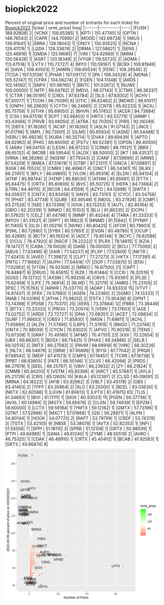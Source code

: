 # biopick2022
Percent of original price and number of entrants for each ticket for [Biopick2022](https://twitter.com/hashtag/Biopick2022)
|ticker | nrml_price| freq|
|:------|----------:|----:|
|FUSN   |  189.92806|    2|
|VCNX   |  158.65385|    1|
|KPTI   |  151.47745|    5|
|OPTN   |  148.76543|    2|
|CAPR   |  144.70990|    2|
|MODD   |  142.68728|    1|
|IMUX   |  139.91641|    5|
|SRRA   |  139.19043|    1|
|ONCY   |  130.93525|    1|
|NCNA   |  129.41176|    1|
|LQDA   |  128.33676|    2|
|DRMA   |  127.58621|    1|
|SENS   |  125.46816|    1|
|GMDA   |  125.19685|    7|
|VIRI   |  124.92669|    1|
|MIRM   |  120.56426|    1|
|ASRT   |  120.18349|    2|
|VYGR   |  119.55720|    2|
|ADMA   |  113.47518|    1|
|LVTX   |  110.72727|    4|
|MYO    |  110.59167|    1|
|BCRX   |  109.81949|    6|
|SAVA   |  109.40503|    7|
|AMRN   |  108.60534|    1|
|FENC   |  108.29545|    2|
|TCDA   |  107.53138|    1|
|PHAR   |  107.09172|    1|
|IPA    |  106.34328|    4|
|MDNA   |  105.52147|   11|
|CFRX   |  104.56274|    2|
|FGEN   |  104.11348|    1|
|ARDS   |  102.14592|    1|
|SNPX   |  101.99765|    1|
|BNTC   |  101.52672|    1|
|NUWE   |  100.00000|    1|
|MTP    |   99.04762|    2|
|MDVL   |   98.57143|    1|
|CTMX   |   98.38337|    1|
|CTXR   |   98.05195|    1|
|CRDL   |   97.83784|    2|
|SLS    |   97.83002|    1|
|ACHV   |   97.30077|    1|
|TCON   |   96.75090|    6|
|OTIC   |   96.63462|    2|
|MDWD   |   96.61017|    1|
|ONPH   |   96.29630|    1|
|CYTH   |   96.24665|    2|
|CNTB   |   95.92233|    1|
|ACIU   |   95.75758|    1|
|GTHX   |   95.69050|    2|
|BHVN   |   95.17452|    1|
|ACER   |   94.73684|    1|
|CSII   |   94.67519|    1|
|ICPT   |   93.98403|    1|
|HRTX   |   93.53779|    1|
|ARMP   |   93.43066|    1|
|PRVB   |   93.06050|    2|
|ATRA   |   92.70305|    1|
|PIRS   |   92.06349|   11|
|DBTX   |   91.18280|    1|
|ACXP   |   91.18260|    1|
|ASLN   |   91.07143|    2|
|JNCE   |   91.01796|    1|
|IMPL   |   90.73001|    2|
|GLMD   |   90.65934|    1|
|ASND   |   90.54486|    1|
|VERU   |   90.49236|    1|
|KURA   |   90.35714|    1|
|DVAX   |   89.69439|    1|
|APTO   |   89.62963|    8|
|PHIO   |   89.60000|    4|
|PSTV   |   89.52381|    1|
|OPGN   |   89.40000|    1|
|ARAV   |   89.04110|    4|
|LEGN   |   88.97232|    1|
|CRMD   |   88.79121|    1|
|IBRX   |   88.65132|    4|
|MCRB   |   88.59544|    1|
|ALDX   |   88.50000|    2|
|IKT    |   88.43537|    2|
|VRNA   |   88.39286|    2|
|NGENF  |   87.79343|    2|
|CANF   |   87.59690|    2|
|MRNS   |   87.54209|    1|
|BMEA   |   87.51678|    1|
|GTBP   |   87.21311|    1|
|GNCA   |   87.06897|    5|
|EIGR   |   86.70520|    3|
|CMRX   |   86.46967|    4|
|ONCT   |   86.34361|   15|
|BLRX   |   86.27451|    1|
|BFLY   |   86.09865|    1|
|VLON   |   85.95318|    4|
|ELDN   |   85.94104|    3|
|ATNF   |   85.89744|    2|
|HZNP   |   85.88530|    1|
|ATNM   |   85.85691|    3|
|ETTX   |   85.84475|    1|
|ORTX   |   85.60606|    5|
|BVS    |   85.50725|    1|
|HEPA   |   84.73684|    2|
|LTRN   |   84.46115|    3|
|RCOR   |   84.41558|    1|
|AZYO   |   84.12698|    1|
|SWTX   |   84.05937|    1|
|CNTX   |   83.83459|    1|
|ANVS   |   83.73151|    3|
|CYCC   |   83.54756|   11|
|PHAT   |   83.47738|    1|
|QURE   |   83.36548|    1|
|MDGL   |   83.27826|    3|
|CMPI   |   83.27526|    1|
|ISEE   |   83.13398|    1|
|IOVA   |   83.13253|    1|
|AUTL   |   82.85164|    9|
|GBIO   |   82.20339|    1|
|MNKD   |   82.15103|    1|
|BLU    |   81.86335|    2|
|DCPH   |   81.57625|    1|
|CELZ   |   81.44796|    1|
|IMMP   |   81.40244|    4|
|TARA   |   81.33333|    1|
|MYOV   |   81.31021|    4|
|SRPT   |   81.18823|    1|
|MNMD   |   81.15942|    1|
|PYNKF  |   81.11455|    1|
|GLSI   |   81.05219|    1|
|NVNO   |   80.80425|    1|
|XFOR   |   80.78603|    3|
|PSNL   |   80.72880|    1|
|SYBX   |   80.57851|    2|
|EVGN   |   80.48780|    1|
|OCUP   |   80.42895|    3|
|BCTX   |   80.19324|    3|
|ADCT   |   79.85148|    1|
|BCYC   |   79.82586|    1|
|OCUL   |   78.47920|    8|
|NSCIF  |   78.22222|    1|
|PLRX   |   78.14815|    1|
|KZIA   |   78.14727|    1|
|CABA   |   78.10026|    6|
|DARE   |   78.00000|    2|
|BCLI   |   77.75000|    2|
|ABUS   |   77.63496|    8|
|XAIR   |   77.54237|    8|
|PLXP   |   77.52809|    1|
|NKTR   |   77.42413|    3|
|AVEO   |   77.39872|    1|
|CLPT   |   77.27273|    3|
|VKTX   |   77.17391|    4|
|PRTG   |   77.16682|    7|
|AUPH   |   77.04416|   17|
|ZIOP   |   77.03670|    5|
|BTAI   |   77.02902|    5|
|VTGN   |   76.92308|    2|
|MREO   |   76.87500|   21|
|CKPT   |   76.84887|    9|
|DRUG   |   76.65615|    1|
|KZR    |   76.61484|    1|
|CCXI   |   76.32519|    1|
|GOSS   |   76.12732|    1|
|AXSM   |   75.99259|    4|
|CRVS   |   75.93361|    3|
|PLSE   |   75.62458|    1|
|LIFE   |   75.36814|    2|
|RLMD   |   75.32179|    3|
|AMRS   |   75.23105|    2|
|IPSC   |   75.15763|    1|
|ARWR   |   75.03770|    3|
|ADAP   |   74.93333|   15|
|VTVT   |   74.87437|    3|
|IFRX   |   74.57983|    1|
|AGEN   |   74.22360|    2|
|SGMO   |   74.13333|    7|
|INAB   |   74.03189|    1|
|ATHA   |   73.98312|    2|
|FSTX   |   73.90438|    8|
|OPNT   |   73.74368|    1|
|PDSB   |   73.70370|   25|
|XERS   |   73.37884|   12|
|FBRX   |   73.36449|    1|
|BTTX   |   73.33333|    1|
|PROG   |   73.20574|    1|
|VERV   |   73.17603|    1|
|AGE    |   73.02752|    1|
|ARDX   |   72.72727|    5|
|DNA    |   72.68351|    2|
|ACET   |   72.09834|    2|
|SURF   |   71.96653|    1|
|OBSV   |   71.85930|    1|
|IMGN   |   71.69811|    1|
|ACHL   |   71.65669|    2|
|ALZN   |   71.57895|    1|
|LBPS   |   71.37615|    1|
|BNGO   |   71.23746|    1|
|ONTX   |   70.98039|    1|
|CYCN   |   70.93023|    7|
|APVO   |   70.90216|    3|
|TENX   |   70.67308|    1|
|GRAY   |   70.49180|    1|
|AFMD   |   70.47101|   23|
|XXII   |   70.22654|    3|
|UBX    |   69.86301|    1|
|BDSX   |   69.75425|    1|
|PHAS   |   69.34866|    2|
|SELB   |   69.32515|    2|
|IMTX   |   69.27083|    2|
|PAVM   |   68.69919|    9|
|VINC   |   68.30226|    1|
|NLTX   |   68.04979|    3|
|SRNE   |   67.95699|    1|
|BYSI   |   67.77042|    2|
|PRQR   |   67.66542|    3|
|MEIP   |   67.41573|    1|
|CMPS   |   67.19457|    1|
|TCRR   |   67.16738|    1|
|PPBT   |   66.83805|    1|
|FATE   |   66.50146|    1|
|CLVS   |   66.42066|    2|
|PRDS   |   66.27978|    1|
|SEEL   |   66.25767|    3|
|VBIV   |   66.23932|    2|
|ZY     |   66.21824|    1|
|CMMB   |   65.94203|    1|
|VSTM   |   65.85366|    4|
|ARCT   |   65.57687|    1|
|AYLA   |   65.21739|    4|
|CRIS   |   65.12605|   15|
|KALA   |   65.12397|    2|
|CLSD   |   65.09091|    2|
|MRNA   |   64.18222|    1|
|AFIB   |   63.92962|    3|
|VBLT   |   63.45178|    2|
|GBS    |   63.41463|    2|
|TFFP   |   63.35964|    2|
|XLO    |   63.25000|    1|
|BCEL   |   63.03630|    1|
|NKTX   |   62.60586|    1|
|LGVN   |   61.80613|    1|
|LPTX   |   61.41975|   65|
|TLIS   |   61.34663|    1|
|BIVI   |   61.11111|    1|
|SIOX   |   60.93023|   11|
|PGEN   |   60.37736|    1|
|AVXL   |   60.14994|    2|
|MGTX   |   59.85678|    2|
|CLGN   |   59.74939|    1|
|EPZM   |   59.60000|    1|
|LCTX   |   59.59184|    1|
|YMTX   |   59.12162|    1|
|GMTX   |   57.73196|    1|
|QTNT   |   57.52896|    5|
|MXCT   |   57.01668|    1|
|QSI    |   56.28971|    1|
|ALPN   |   54.80144|    1|
|HOOK   |   54.07725|    2|
|RAPT   |   53.79799|    1|
|CRDF   |   53.74376|    3|
|TGTX   |   53.42105|    9|
|NBSE   |   53.38078|    1|
|AVTX   |   52.82353|    1|
|INFI   |   51.55556|    7|
|SPPI   |   51.18110|    2|
|SPRB   |   51.12108|    1|
|GRTX   |   50.98039|    1|
|PTPI   |   49.84985|    1|
|SANA   |   49.61240|    1|
|ZYME   |   48.50519|    2|
|AVRO   |   46.75325|    1|
|CDAK   |   46.49910|    1|
|CRTX   |   45.40412|    1|
|BCAB   |   41.92563|    1|
|GRTS   |   40.66874|    8|
![retvspicks](biopicks.png?raw=true)
